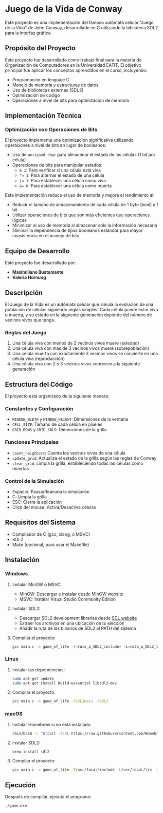 # Juego de la Vida de Conway

Este proyecto es una implementación del famoso autómata celular "Juego de la Vida" de John Conway, desarrollado en C utilizando la biblioteca SDL2 para la interfaz gráfica.

## Propósito del Proyecto

Este proyecto fue desarrollado como trabajo final para la materia de Organización de Computadores en la Universidad EAFIT. El objetivo principal fue aplicar los conceptos aprendidos en el curso, incluyendo:

- Programación en lenguaje C
- Manejo de memoria y estructuras de datos
- Uso de bibliotecas externas (SDL2)
- Optimización de código
- Operaciones a nivel de bits para optimización de memoria

## Implementación Técnica

### Optimización con Operaciones de Bits

El proyecto implementa una optimización significativa utilizando operaciones a nivel de bits en lugar de booleanos:

- Uso de `unsigned char` para almacenar el estado de las células (1 bit por célula)
- Operaciones de bits para manipular estados:
  - `& 1`: Para verificar si una célula está viva
  - `^= 1`: Para alternar el estado de una célula
  - `|= 1`: Para establecer una célula como viva
  - `&= 0`: Para establecer una célula como muerta

Esta implementación reduce el uso de memoria y mejora el rendimiento al:

- Reducir el tamaño de almacenamiento de cada célula de 1 byte (bool) a 1 bit
- Utilizar operaciones de bits que son más eficientes que operaciones lógicas
- Minimizar el uso de memoria al almacenar solo la información necesaria
- Eliminar la dependencia de tipos booleanos estándar para mayor consistencia en el manejo de bits

## Equipo de Desarrollo

Este proyecto fue desarrollado por:

- **Maximiliano Bustamante**
- **Valeria Hornung**

## Descripción

El Juego de la Vida es un autómata celular que simula la evolución de una población de células siguiendo reglas simples. Cada célula puede estar viva o muerta, y su estado en la siguiente generación depende del número de vecinos vivos que tenga.

### Reglas del Juego

1. Una célula viva con menos de 2 vecinos vivos muere (soledad)
2. Una célula viva con más de 3 vecinos vivos muere (sobrepoblación)
3. Una célula muerta con exactamente 3 vecinos vivos se convierte en una célula viva (reproducción)
4. Una célula viva con 2 o 3 vecinos vivos sobrevive a la siguiente generación

## Estructura del Código

El proyecto está organizado de la siguiente manera:

### Constantes y Configuración

- `WINDOW_WIDTH` y `WINDOW_HEIGHT`: Dimensiones de la ventana
- `CELL_SIZE`: Tamaño de cada célula en píxeles
- `GRID_ROWS` y `GRID_COLS`: Dimensiones de la grilla

### Funciones Principales

- `count_neighbors`: Cuenta los vecinos vivos de una célula
- `update_grid`: Actualiza el estado de la grilla según las reglas de Conway
- `clear_grid`: Limpia la grilla, estableciendo todas las células como muertas

### Control de la Simulación

- Espacio: Pausa/Reanuda la simulación
- C: Limpia la grilla
- ESC: Cierra la aplicación
- Click del mouse: Activa/Desactiva células

## Requisitos del Sistema

- Compilador de C (gcc, clang, o MSVC)
- SDL2
- Make (opcional, para usar el Makefile)

## Instalación

### Windows

1. Instalar MinGW o MSVC:

   - MinGW: Descargar e instalar desde [MinGW website](https://www.mingw-w64.org/)
   - MSVC: Instalar Visual Studio Community Edition

2. Instalar SDL2:

   - Descargar SDL2 development libraries desde [SDL website](https://www.libsdl.org/download-2.0.php)
   - Extraer los archivos en una ubicación de tu elección
   - Añadir la ruta de los binarios de SDL2 al PATH del sistema

3. Compilar el proyecto:
   ```bash
   gcc main.c -o game_of_life -I<ruta_a_SDL2_include> -L<ruta_a_SDL2_lib> -lSDL2main -lSDL2
   ```

### Linux

1. Instalar las dependencias:

   ```bash
   sudo apt-get update
   sudo apt-get install build-essential libsdl2-dev
   ```

2. Compilar el proyecto:
   ```bash
   gcc main.c -o game_of_life -lSDL2main -lSDL2
   ```

### macOS

1. Instalar Homebrew si no está instalado:

   ```bash
   /bin/bash -c "$(curl -fsSL https://raw.githubusercontent.com/Homebrew/install/HEAD/install.sh)"
   ```

2. Instalar SDL2:

   ```bash
   brew install sdl2
   ```

3. Compilar el proyecto:
   ```bash
   gcc main.c -o game_of_life -I/usr/local/include -L/usr/local/lib -lSDL2main -lSDL2
   ```

## Ejecución

Después de compilar, ejecuta el programa:

```bash
./game.exe
```


